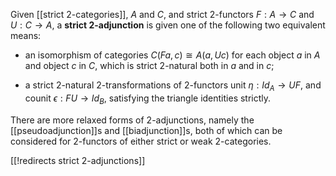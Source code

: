 Given [[strict 2-categories]], $A$ and $C$, and strict 2-functors $F:A\to C$ and $U:C\to A$, a __strict 2-adjunction__ is given one of the following two equivalent means:

* an isomorphism of categories $C(F a,c)\cong A(a,U c)$ for each object $a$ in $A$ and object $c$ in $C$, which is strict 2-natural both in $a$ and in $c$;

* a strict 2-natural 2-transformations of 2-functors unit $\eta : Id_A \to U F$, and counit $\epsilon : F U\to Id_B$, satisfying the triangle identities strictly.

There are more relaxed forms of 2-adjunctions, namely the [[pseudoadjunction]]s and [[biadjunction]]s, both of which can be considered for 2-functors of either strict or weak 2-categories.

[[!redirects strict 2-adjunctions]]

